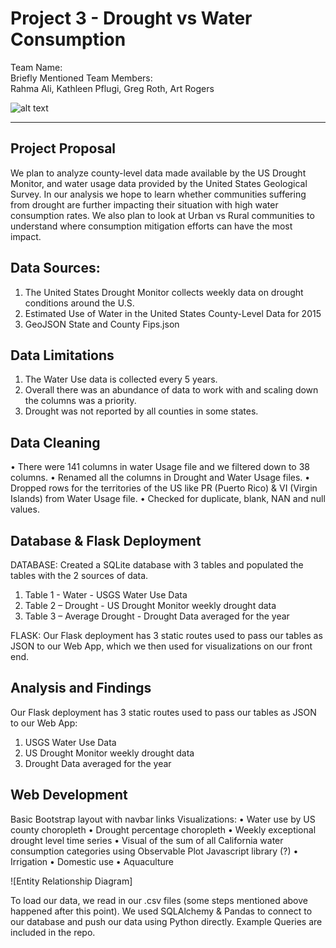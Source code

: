 # Project 3 - Drought vs Water Consumption

Team Name:  
         Briefly Mentioned 
Team Members:   
         Rahma Ali, Kathleen Pflugi, Greg Roth, Art Rogers


![alt text](![Capture](https://user-images.githubusercontent.com/113714205/215357843-6bd58f6a-6aab-4640-b02b-bd7c24158bf8.JPG))


---

## Project Proposal

We plan to analyze county-level data made available by the US Drought Monitor, and water usage data provided by the United States Geological Survey. In our analysis we hope to learn whether communities suffering from drought are further impacting their situation with high water consumption rates. We also plan to look at Urban vs Rural communities to understand where consumption mitigation efforts can have the most impact.

## Data Sources:
1.	The United States Drought Monitor collects weekly data on drought conditions around the U.S.
2.	Estimated Use of Water in the United States County-Level Data for 2015
3.	GeoJSON State and County Fips.json 

## Data Limitations
1.	The Water Use data is collected every 5 years.
2.	Overall there was an abundance of data to work with and scaling down the columns was a priority.
3.	Drought was not reported by all counties in some states.

## Data Cleaning
•	There were 141 columns in water Usage file and we filtered down to 38 columns.
•	Renamed all the columns in Drought and Water Usage files.
•	Dropped rows for the territories of the US like PR (Puerto Rico) & VI (Virgin Islands) from Water Usage file.
•	Checked for duplicate, blank, NAN and null values.

## Database & Flask Deployment
DATABASE:
Created a SQLite database with 3 tables and populated the tables with the 2 sources of data.

1.	Table 1 - Water - USGS Water Use Data
2.	Table 2 – Drought - US Drought Monitor weekly drought data
3.	Table 3 – Average Drought - Drought Data averaged for the year

FLASK:
Our Flask deployment has 3 static routes used to pass our tables as JSON to our Web App, which we then used for visualizations on our front end.

## Analysis and Findings
Our Flask deployment has 3 static routes used to pass our tables as JSON to our Web App:
1.	USGS Water Use Data
2.	US Drought Monitor weekly drought data
3.	Drought Data averaged for the year

## Web Development
Basic Bootstrap layout with navbar links
Visualizations:
•	Water use by US county choropleth
•	Drought percentage choropleth
•	Weekly exceptional drought level time series
•	Visual of the sum of all California water consumption categories using Observable Plot Javascript library (?)
•	Irrigation
•	Domestic use
•	Aquaculture


![Entity Relationship Diagram]

To load our data, we read in our .csv files (some steps mentioned above happened after this point). We used SQLAlchemy & Pandas to connect to our database and push our data using Python directly. Example Queries are included in the repo.

